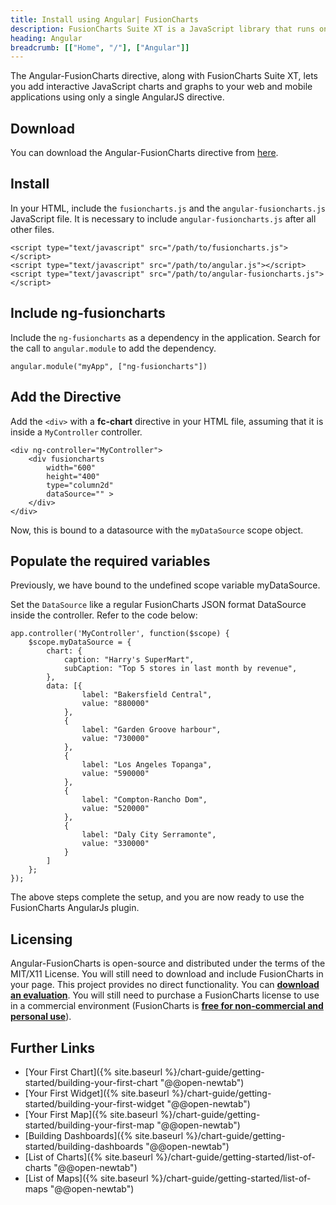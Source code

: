 ```yaml
---
title: Install using Angular| FusionCharts
description: FusionCharts Suite XT is a JavaScript library that runs on your desktop/mobile web browsers. This article talks about steps to install using angular js
heading: Angular
breadcrumb: [["Home", "/"], ["Angular"]]
---
```


The Angular-FusionCharts directive, along with FusionCharts Suite XT, lets you add interactive JavaScript charts and graphs to your web and mobile applications using only a single AngularJS directive.

## Download

You can download the Angular-FusionCharts directive from [here](https://www.fusioncharts.com/angularjs-charts/).

## Install

In your HTML, include the `fusioncharts.js` and the `angular-fusioncharts.js` JavaScript file. It is necessary to include `angular-fusioncharts.js` after all other files.

```
<script type="text/javascript" src="/path/to/fusioncharts.js"></script>
<script type="text/javascript" src="/path/to/angular.js"></script>
<script type="text/javascript" src="/path/to/angular-fusioncharts.js"></script>
```

## Include ng-fusioncharts

Include the `ng-fusioncharts` as a dependency in the application. Search for the call to `angular.module` to add the dependency.

```
angular.module("myApp", ["ng-fusioncharts"])
```

## Add the Directive

Add the `<div>` with a **fc-chart** directive in your HTML file, assuming that it is inside a `MyController` controller.

```
<div ng-controller="MyController">
    <div fusioncharts
        width="600"
        height="400"
        type="column2d"
        dataSource="" >
    </div>
</div>
```

Now, this is bound to a datasource with the `myDataSource` scope object.

## Populate the required variables

Previously, we have bound to the undefined scope variable myDataSource.

Set the `DataSource` like a regular FusionCharts JSON format DataSource inside the controller. Refer to the code below:

```
app.controller('MyController', function($scope) {
    $scope.myDataSource = {
        chart: {
            caption: "Harry's SuperMart",
            subCaption: "Top 5 stores in last month by revenue",
        },
        data: [{
                label: "Bakersfield Central",
                value: "880000"
            },
            {
                label: "Garden Groove harbour",
                value: "730000"
            },
            {
                label: "Los Angeles Topanga",
                value: "590000"
            },
            {
                label: "Compton-Rancho Dom",
                value: "520000"
            },
            {
                label: "Daly City Serramonte",
                value: "330000"
            }
        ]
    };
});
```

The above steps complete the setup, and you are now ready to use the FusionCharts AngularJs plugin.

## Licensing

Angular-FusionCharts is open-source and distributed under the terms of the MIT/X11 License. You will still need to download and include FusionCharts in your page. This project provides no direct functionality. You can **[download an evaluation](https://www.fusioncharts.com/download/)**. You will still need to purchase a FusionCharts license to use in a commercial environment (FusionCharts is **[free for non-commercial and personal use](https://www.fusioncharts.com/download/free/)**).

## Further Links

* [Your First Chart]({% site.baseurl %}/chart-guide/getting-started/building-your-first-chart "@@open-newtab") 
* [Your First Widget]({% site.baseurl %}/chart-guide/getting-started/building-your-first-widget "@@open-newtab") 
* [Your First Map]({% site.baseurl %}/chart-guide/getting-started/building-your-first-map "@@open-newtab")
* [Building Dashboards]({% site.baseurl %}/chart-guide/getting-started/building-dashboards "@@open-newtab")
* [List of Charts]({% site.baseurl %}/chart-guide/getting-started/list-of-charts "@@open-newtab") 
* [List of Maps]({% site.baseurl %}/chart-guide/getting-started/list-of-maps "@@open-newtab") 